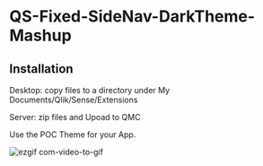 # QS-Fixed-SideNav-DarkTheme-Mashup


## Installation

Desktop: copy files to a directory under My Documents/Qlik/Sense/Extensions

Server: zip files and Upoad to QMC

Use the POC Theme for your App.

![ezgif com-video-to-gif](https://user-images.githubusercontent.com/45965007/52217949-76cc9a00-2891-11e9-8b79-c5196ea18ccb.gif)

